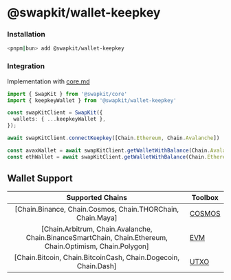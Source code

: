 # @swapkit/wallet-keepkey

### **Installation**

```bash
<pnpm|bun> add @swapkit/wallet-keepkey
```

### Integration

Implementation with [core.md](../packages/core.md "mention")

```typescript
import { SwapKit } from '@swapkit/core'
import { keepkeyWallet } from '@swapkit/wallet-keepkey'

const swapKitClient = SwapKit({
  wallets: { ...keepkeyWallet },
});

await swapKitClient.connectKeepkey([Chain.Ethereum, Chain.Avalanche])

const avaxWallet = await swapKitClient.getWalletWithBalance(Chain.Avalanche)
const ethWallet = await swapKitClient.getWalletWithBalance(Chain.Ethereum)
```

## Wallet Support

<table data-full-width="false"><thead><tr><th width="614" align="center">Supported Chains</th><th>Toolbox</th></tr></thead><tbody><tr><td align="center">[Chain.Binance, Chain.Cosmos,  Chain.THORChain, Chain.Maya]</td><td><a href="../toolboxes/swapkit-toolbox-cosmos.md">COSMOS</a></td></tr><tr><td align="center">[Chain.Arbitrum, Chain.Avalanche, Chain.BinanceSmartChain, Chain.Ethereum, Chain.Optimism, Chain.Polygon]</td><td><a href="../toolboxes/swapkit-toolbox-evm.md">EVM</a></td></tr><tr><td align="center">[Chain.Bitcoin, Chain.BitcoinCash, Chain.Dogecoin, Chain.Dash]</td><td><a href="../toolboxes/swapkit-toolbox-utxo.md">UTXO</a></td></tr></tbody></table>
